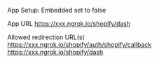 App Setup:
Embedded set to false

App URL
https://xxx.ngrok.io/shopify/dash

Allowed redirection URL(s)
https://xxx.ngrok.io/shopify/auth/shopify/callback
https://xxx.ngrok.io/shopify/dash
